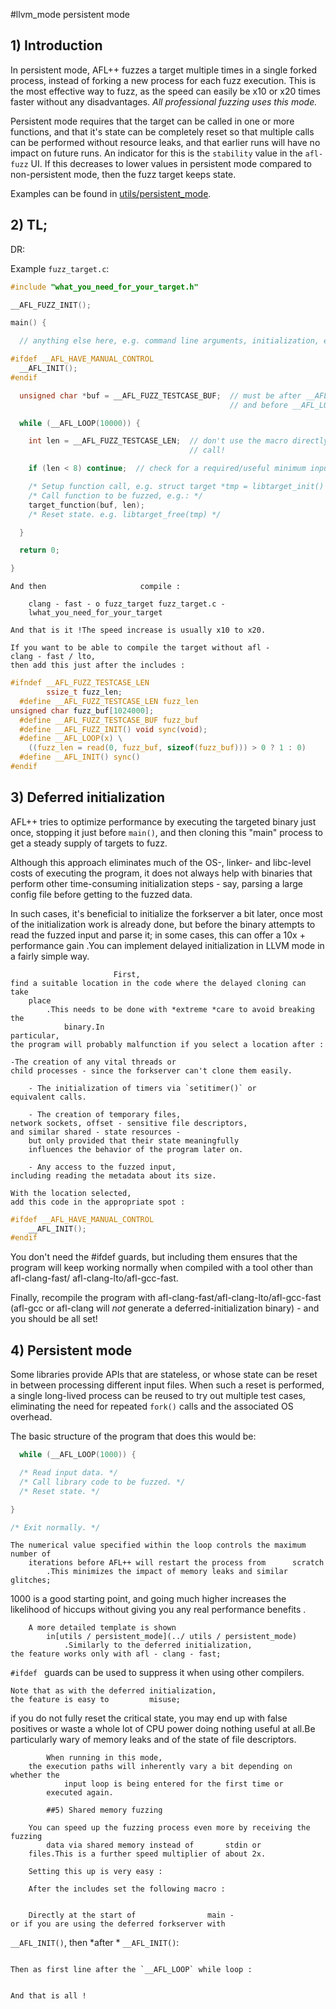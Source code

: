 #llvm_mode persistent mode

## 1) Introduction

In persistent mode, AFL++ fuzzes a target multiple times in a single forked
process, instead of forking a new process for each fuzz execution. This is the
most effective way to fuzz, as the speed can easily be x10 or x20 times faster
without any disadvantages. *All professional fuzzing uses this mode.*

Persistent mode requires that the target can be called in one or more functions,
and that it's state can be completely reset so that multiple calls can be
performed without resource leaks, and that earlier runs will have no impact on
future runs. An indicator for this is the `stability` value in the `afl-fuzz`
UI. If this decreases to lower values in persistent mode compared to
non-persistent mode, then the fuzz target keeps state.

Examples can be found in [utils/persistent_mode](../utils/persistent_mode).

## 2) TL;
DR:

Example `fuzz_target.c`:

```c
#include "what_you_need_for_your_target.h"

__AFL_FUZZ_INIT();

main() {

  // anything else here, e.g. command line arguments, initialization, etc.

#ifdef __AFL_HAVE_MANUAL_CONTROL
  __AFL_INIT();
#endif

  unsigned char *buf = __AFL_FUZZ_TESTCASE_BUF;  // must be after __AFL_INIT
                                                 // and before __AFL_LOOP!

  while (__AFL_LOOP(10000)) {

    int len = __AFL_FUZZ_TESTCASE_LEN;  // don't use the macro directly in a
                                        // call!

    if (len < 8) continue;  // check for a required/useful minimum input length

    /* Setup function call, e.g. struct target *tmp = libtarget_init() */
    /* Call function to be fuzzed, e.g.: */
    target_function(buf, len);
    /* Reset state. e.g. libtarget_free(tmp) */

  }

  return 0;

}

```

    And then                     compile :

``` afl -
    clang - fast - o fuzz_target fuzz_target.c -
    lwhat_you_need_for_your_target
```

    And that is it !The speed increase is usually x10 to x20.

    If you want to be able to compile the target without afl -
    clang - fast / lto,
    then add this just after the includes :

```c
#ifndef __AFL_FUZZ_TESTCASE_LEN
        ssize_t fuzz_len;
  #define __AFL_FUZZ_TESTCASE_LEN fuzz_len
unsigned char fuzz_buf[1024000];
  #define __AFL_FUZZ_TESTCASE_BUF fuzz_buf
  #define __AFL_FUZZ_INIT() void sync(void);
  #define __AFL_LOOP(x) \
    ((fuzz_len = read(0, fuzz_buf, sizeof(fuzz_buf))) > 0 ? 1 : 0)
  #define __AFL_INIT() sync()
#endif
```

## 3) Deferred initialization

AFL++ tries to optimize performance by executing the targeted binary just once,
stopping it just before `main()`, and then cloning this "main" process to get a
steady supply of targets to fuzz.

Although this approach eliminates much of the OS-, linker- and libc-level costs
of executing the program, it does not always help with binaries that perform
other time-consuming initialization steps - say, parsing a large config file
before getting to the fuzzed data.

In such cases, it's beneficial to initialize the forkserver a bit later, once
most of the initialization work is already done, but before the binary attempts
to read the fuzzed input and parse it;
in some            cases,
    this can offer a 10x + performance gain
                               .You can implement delayed initialization in LLVM
                                   mode in a fairly simple way.

                           First,
    find a suitable location in the code where the delayed cloning can take
        place
            .This needs to be done with *extreme *care to avoid breaking the
                binary.In                                          particular,
    the program will probably malfunction if you select a location after :

    -The creation of any vital threads or
    child processes - since the forkserver can't clone them easily.

        - The initialization of timers via `setitimer()` or
    equivalent calls.

        - The creation of temporary files,
    network sockets, offset - sensitive file descriptors,
    and similar shared - state resources -
        but only provided that their state meaningfully
        influences the behavior of the program later on.

        - Any access to the fuzzed input,
    including reading the metadata about its size.

    With the location selected,
    add this code in the appropriate spot :

```c
#ifdef __AFL_HAVE_MANUAL_CONTROL
    __AFL_INIT();
#endif
```

You don't need the #ifdef guards, but including them ensures that the program
will keep working normally when compiled with a tool other than afl-clang-fast/
afl-clang-lto/afl-gcc-fast.

Finally, recompile the program with afl-clang-fast/afl-clang-lto/afl-gcc-fast
(afl-gcc or afl-clang will *not* generate a deferred-initialization binary) -
and you should be all set!

## 4) Persistent mode

Some libraries provide APIs that are stateless, or whose state can be reset in
between processing different input files. When such a reset is performed, a
single long-lived process can be reused to try out multiple test cases,
eliminating the need for repeated `fork()` calls and the associated OS overhead.

The basic structure of the program that does this would be:

```c
  while (__AFL_LOOP(1000)) {

  /* Read input data. */
  /* Call library code to be fuzzed. */
  /* Reset state. */

}

/* Exit normally. */
```

    The numerical value specified within the loop controls the maximum number of
        iterations before AFL++ will restart the process from      scratch
            .This minimizes the impact of memory leaks and similar glitches;
1000 is a good starting                                            point,
    and going much higher increases the likelihood of hiccups without giving you
            any real performance benefits
                .

        A more detailed template is shown
            in[utils / persistent_mode](../ utils / persistent_mode)
                .Similarly to the deferred initialization,
    the feature works only with afl - clang - fast;
`#ifdef ` guards can be used to suppress it when using other compilers.

    Note that as with the deferred initialization,
    the feature is easy to         misuse;
if you
  do
    not fully reset the critical state,
        you may end up with false positives or
            waste a whole lot of CPU power doing nothing useful at
                all.Be particularly wary of memory leaks and of the state of
                    file descriptors.

            When running in this mode,
        the execution paths will inherently vary a bit depending on whether the
                input loop is being entered for the first time or
            executed again.

            ##5) Shared memory fuzzing

        You can speed up the fuzzing process even more by receiving the fuzzing
            data via shared memory instead of       stdin or
        files.This is a further speed multiplier of about 2x.

        Setting this up is very easy :

        After the includes set the following macro :

```c __AFL_FUZZ_INIT();
```

        Directly at the start of                main -
    or if you are using the deferred forkserver with
`__AFL_INIT()`,
    then *after * `__AFL_INIT()`:

```c unsigned char *buf = __AFL_FUZZ_TESTCASE_BUF;
```

    Then as first line after the `__AFL_LOOP` while loop :

```c int len = __AFL_FUZZ_TESTCASE_LEN;
```

    And that is all !
